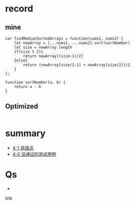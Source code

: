 # record
## mine
```copy
var findMedianSortedArrays = function(nums1, nums2) {
    let newArray = [...nums1, ...nums2].sort(sortNumber)
    let size = newArray.length
    if(size % 2){
        return newArray[(size-1)/2]
    }else{
        return (newArray[size/2-1] + newArray[size/2])/2
    }
};

function sortNumber(a, b) {
    return a - b
}
```
## Optimized
```copy

```

# summary
* [4-1 易错点](./../Ref/R1-1%20pic/4-1%20易错点.png)
* [4-2 没通过的测试用例](./../Ref/R1-1%20pic/4-2%20没通过的测试用例.png)
# Qs
* 

link